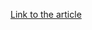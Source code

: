 [Link to the article](https://www.huntress.com/blog/threat-advisory-oh-no-cleo-cleo-software-actively-being-exploited-in-the-wild)
